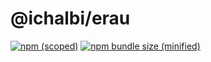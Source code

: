 # @ichalbi/erau

[![npm (scoped)](https://img.shields.io/npm/v/ichalbi/E-rau-js)](https://github.com/ichalbi/E-rau-js)
[![npm bundle size (minified)](https://img.shields.io/bundlephobia/min/@ichalbi/erau.svg)](https://github.com/ichalbi/E-rau-js)

